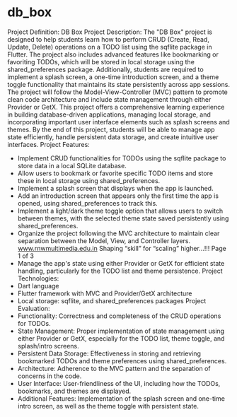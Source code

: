 # db_box

Project Definition: DB Box
Project Description:
The "DB Box" project is designed to help students learn how to perform CRUD (Create, Read,
Update, Delete) operations on a TODO list using the sqflite package in Flutter. The project also
includes advanced features like bookmarking or favoriting TODOs, which will be stored in local
storage using the shared_preferences package.
Additionally, students are required to implement a splash screen, a one-time introduction screen,
and a theme toggle functionality that maintains its state persistently across app sessions. The
project will follow the Model-View-Controller (MVC) pattern to promote clean code architecture
and include state management through either Provider or GetX.
This project offers a comprehensive learning experience in building database-driven applications,
managing local storage, and incorporating important user interface elements such as splash
screens and themes. By the end of this project, students will be able to manage app state
efficiently, handle persistent data storage, and create intuitive user interfaces.
Project Features:
- Implement CRUD functionalities for TODOs using the sqflite package to store data in a local
SQLite database.
- Allow users to bookmark or favorite specific TODO items and store these in local storage using
shared_preferences.
- Implement a splash screen that displays when the app is launched.
- Add an introduction screen that appears only the first time the app is opened, using
shared_preferences to track this.
- Implement a light/dark theme toggle option that allows users to switch between themes, with
the selected theme state saved persistently using shared_preferences.
- Organize the project following the MVC architecture to maintain clear separation between the
Model, View, and Controller layers.
www.rnwmultimedia.edu.in Shaping “skill” for “scaling” higher…!!! Page 1 of 3
- Manage the app's state using either Provider or GetX for efficient state handling, particularly
for the TODO list and theme persistence.
Project Technologies:
- Dart language
- Flutter framework with MVC and Provider/GetX architecture
- Local storage: sqflite, and shared_preferences packages
Project Evaluation:
- Functionality: Correctness and completeness of the CRUD operations for TODOs.
- State Management: Proper implementation of state management using either Provider or
GetX, especially for the TODO list, theme toggle, and splash/intro screens.
- Persistent Data Storage: Effectiveness in storing and retrieving bookmarked TODOs and
theme preferences using shared_preferences.
- Architecture: Adherence to the MVC pattern and the separation of concerns in the code.
- User Interface: User-friendliness of the UI, including how the TODOs, bookmarks, and
themes are displayed.
- Additional Features: Implementation of the splash screen and one-time intro screen, as well as
the theme toggle with persistent state.
